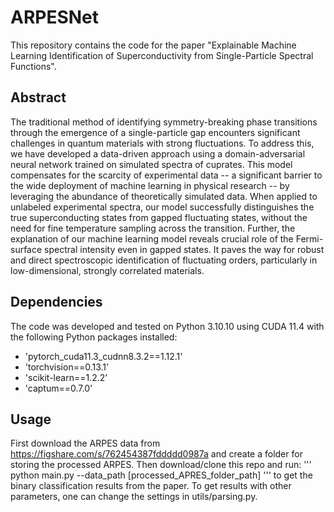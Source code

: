 # ARPESNet
This repository contains the code for the paper "Explainable Machine Learning Identification of Superconductivity from Single-Particle Spectral Functions".
## Abstract
The traditional method of identifying symmetry-breaking phase transitions through the emergence of a single-particle gap encounters significant challenges in quantum materials with strong fluctuations. To address this, we have developed a data-driven approach using a domain-adversarial neural network trained on simulated spectra of cuprates. This model compensates for the scarcity of experimental data -- a significant barrier to the wide deployment of machine learning in physical research -- by leveraging the abundance of theoretically simulated data. When applied to unlabeled experimental spectra, our model successfully distinguishes the true superconducting states from gapped fluctuating states, without the need for fine temperature sampling across the transition. Further, the explanation of our machine learning model reveals crucial role of the Fermi-surface spectral intensity even in gapped states. It paves the way for robust and direct spectroscopic identification of fluctuating orders, particularly in low-dimensional, strongly correlated materials.

## Dependencies
The code was developed and tested on Python 3.10.10 using CUDA 11.4 with
the following Python packages installed:
- 'pytorch_cuda11.3_cudnn8.3.2==1.12.1'
- 'torchvision==0.13.1'
- 'scikit-learn==1.2.2'
- 'captum==0.7.0'

## Usage
First download the ARPES data from https://figshare.com/s/762454387fddddd0987a and create a folder for storing the processed ARPES. Then download/clone this repo and run:
'''
python main.py --data_path [processed_APRES_folder_path]
'''
to get the binary classification results from the paper. To get results with other parameters, one can change the settings in utils/parsing.py.
